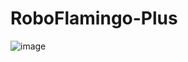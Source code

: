 # RoboFlamingo-Plus
![image](https://github.com/AIGCer0807/RoboFlamingo-Plus/assets/125721646/ade37b3f-b070-4052-bd56-82e5d7a466c9)
